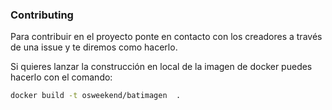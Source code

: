 
### Contributing

Para contribuir en el proyecto ponte en contacto con los creadores a través de una issue y te diremos como hacerlo. 

Si quieres lanzar la construcción en local de la imagen de docker puedes hacerlo con el comando:


```bash
docker build -t osweekend/batimagen  . 
```

